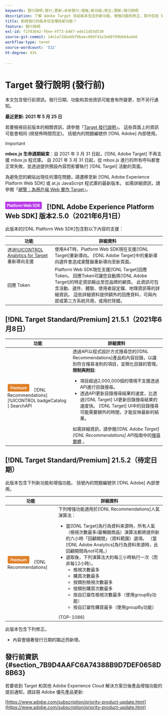 ```yaml
---
keywords: 發行說明;發行;更新;未來發行;增強;新功能;修正;更新;發行說明
description: 了解 Adobe Target 目前版本包含的新功能、增強功能和修正，其中包括 SDK、API 和 JavaScript 程式庫。
title: 即將發行的版本包含哪些新功能？
feature: 發行說明
exl-id: f2783042-f6ee-4f73-b487-ede11d55d530
source-git-commit: 14e1a71bbebbf8baec09df41e3e08f89bb64a4e0
workflow-type: tm+mt
source-wordcount: '532'
ht-degree: 43%

---
```


# Target 發行說明 (發行前)

本文包含發行前資訊。發行日期、功能和其他資訊可能會有所變更，恕不另行通知。

**最近更新: 2021 年 5 月 25 日**

若要檢視目前版本的相關資訊，請參閱「[Target 發行說明](release-notes.md)」。 這些頁面上的資訊可能會相同 (視發佈時間而定)。 括號內的問題編號供 [!DNL Adobe] 內部使用。

>[!IMPORTANT]
>
>**mbox.js 生命週期結束**：自 2021 年 3 月 31 日起，[!DNL Adobe Target] 不再支援 mbox.js 程式庫。 自 2021 年 3 月 31 日起，從 mbox.js 進行的所有呼叫都會正常失敗，並透過提供預設內容而影響執行 [!DNL Target] 活動的頁面。
>
>為避免您的網站出現任何潛在問題，請遷移至新 [!DNL Adobe Experience Platform Web SDK] 或 at.js JavaScript 程式庫的最新版本。 如需詳細資訊，請參閱「[總覽：為用戶端 Web 實作 Target](/help/c-implementing-target/c-implementing-target-for-client-side-web/implement-target-for-client-side-web.md)」。

## ![Adobe Experience Platform Web SDK](/help/assets/platform.png) [!DNL Adobe Experience Platform Web SDK] 版本2.5.0（2021年6月1日）

此版本的[!DNL Platform Web SDK]包含對以下內容的支援：

| 功能 | 詳細資料 |
| --- | --- |
| 透過[!UICONTROL Analytics for Target](A4T)重新導向支援 | 使用A4T時，Platform Web SDK現在支援[!DNL Target]重新導向。 [!DNL Adobe Target]中的重新導向選件會造成瀏覽器重新導向至新頁面。 |
| 回應 Token | Platform Web SDK現在支援[!DNL Target]回應Token。 回應Token可讓您自動將[!DNL Adobe Target]的特定資訊輸出至您品牌的網頁。 此資訊可包含活動、選件、體驗、使用者設定檔、地理資訊等的詳細資訊。 這些詳細資料提供額外的回應資料，可與內部或第三方系統共用，或用於除錯。 |

## [!DNL Target Standard/Premium] 21.5.1（2021年6月8日）

| 功能 | 詳細資料 |
| --- | --- |
| ![Premium ](/help/assets/premium.png) [!DNL Recommendations] [!UICONTROL badgeCatalog ] SearchAPI | 透過API以程式設計方式搜尋您的[!DNL Recommendations]產品和內容目錄，以識別符合搜尋准則的項目，並簡化目錄的管理。<br>**限制與附註**:<ul><li>項目超過2,000,000個的環境不支援透過API進行目錄搜尋。</li><li>透過API更新目錄搜尋結果的速度，比透過[!DNL Target] UI更新目錄搜尋結果的速度快。 [!DNL Target] UI中的目錄搜尋可能需要額外的時間，才能反映最新的結果。</li></ul>如需詳細資訊，請參閱&#x200B;*[!DNL Adobe Target][!DNL Recommendations] API*&#x200B;指南中的[搜尋實體](http://developers.adobetarget.com/api/recommendations/#tag/Searching-Entities) 。 |

## [!DNL Target Standard/Premium] 21.5.2（待定日期）

此版本包含下列新功能和增強功能。 括號內的問題編號供 [!DNL Adobe] 內部使用。

| 功能 | 詳細資料 |
| --- | --- |
| ![Premium](/help/assets/premium.png) [!DNL Recommendations] | 下列增強功能適用於[!DNL Recommendations]人氣演算法：<ul><li>當[!DNL Target]為行為資料來源時，所有人氣（檢視次數最多/最暢銷商品）演算法都將提供新的六小時「回顧期間」（資料範圍）選項。 （當[!DNL Adobe Analytics]為行為資料來源時，此回顧期間為&#x200B;*not*&#x200B;可用。）</li><li>選取後，下列演算法大約每三小時執行一次（而非每12小時）。<ul><li>檢視次數最多</li><li>購買次數最多</li><li>按類別檢視次數最多</li><li>按類別購買次數最多</li><li>按自訂屬性檢視次數最多（使用groupBy功能）</li><li>按自訂屬性購買最多（使用groupBy功能）</li></ul></ul>(TOP-1086) |

此版本包含下列修正。

* 內容會隨著發行日期的臨近而新增。

## 發行前資訊 {#section_7B9D4AAFC6A74388B9D7DEF0658D8B63}

若要收到 Target 和其他 Adobe Experience Cloud 解決方案日後產品增強功能的提前通知，請註冊 Adobe 優先產品更新:

[https://www.adobe.com/subscription/priority-product-update.html](https://www.adobe.com/subscription/priority-product-update.html)
